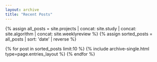 ```yaml
---
layout: archive
title: "Recent Posts"
---
```


{% assign all_posts = site.projects | concat: site.study | concat: site.algorithm | concat: site.weeklyreview %}
{% assign sorted_posts = all_posts | sort: 'date' | reverse %}

<div class="entries-{{ page.entries_layout | default: 'list' }}">
  {% for post in sorted_posts limit:10 %}
    {% include archive-single.html type=page.entries_layout %}
  {% endfor %}
</div>